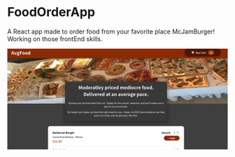 # FoodOrderApp
A React app made to order food from your favorite place McJamBurger! Working on those frontEnd skills.

<img alt="its just a stock img of foods" src="/public/avgFoodImg.png" />
